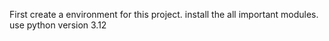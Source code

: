 First create a environment for this project.
install the all important modules.
use python version 3.12
